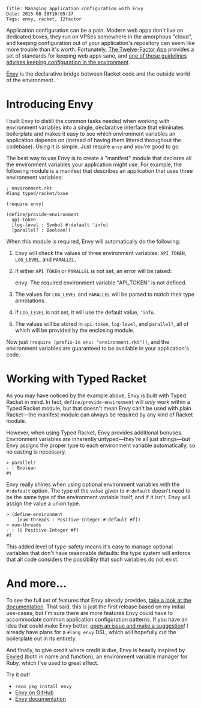     Title: Managing application configuration with Envy
    Date: 2015-08-30T16:05:37
    Tags: envy, racket, 12factor

Application configuration can be a pain. Modern web apps don't live on dedicated boxes, they run on VPSes somewhere in the amorphous "cloud", and keeping configuration out of your application's repository can seem like more trouble than it's worth. Fortunately, [The Twelve-Factor App][12factor] provides a set of standards for keeping web apps sane, and [one of those guidelines advises keeping configuration in the environment][12factor-config].

[Envy][envy] is the declarative bridge between Racket code and the outside world of the environment.

<!-- more -->

# Introducing Envy

I built Envy to distill the common tasks needed when working with environment variables into a single, declarative interface that eliminates boilerplate and makes it easy to see which environment variables an application depends on (instead of having them littered throughout the codebase). Using it is simple. Just require `envy` and you're good to go.

The best way to use Envy is to create a "manifest" module that declares all the environment variables your application might use. For example, the following module is a manifest that describes an application that uses three environment variables:

```racket
; environment.rkt
#lang typed/racket/base

(require envy)

(define/provide-environment
  api-token
  [log-level : Symbol #:default 'info]
  [parallel? : Boolean])
```

When this module is required, Envy will automatically do the following:

  1. Envy will check the values of three environment variables: `API_TOKEN`, `LOG_LEVEL`, and `PARALLEL`.

  2. If either `API_TOKEN` or `PARALLEL` is not set, an error will be raised:

        envy: The required environment variable "API_TOKEN" is not defined.

  3. The values for `LOG_LEVEL` and `PARALLEL` will be parsed to match their type annotations.

  4. If `LOG_LEVEL` is not set, it will use the default value, `'info`.

  5. The values will be stored in `api-token`, `log-level`, and `parallel?`, all of which will be provided by the enclosing module.

Now just `(require (prefix-in env: "environment.rkt"))`, and the environment variables are guaranteed to be available in your application's code.

# Working with Typed Racket

As you may have noticed by the example above, Envy is built with Typed Racket in mind. In fact, `define/provide-environment` will *only* work within a Typed Racket module, but that doesn't mean Envy can't be used with plain Racket—the manifest module can always be required by any kind of Racket module.

However, when using Typed Racket, Envy provides additional bonuses. Environment variables are inherently untyped—they're all just strings—but Envy assigns the proper type to each environment variable automatically, so no casting is necessary.

```
> parallel?
- : Boolean
#t
```

Envy really shines when using optional environment variables with the `#:default` option. The type of the value given to `#:default` doesn't need to be the same type of the environment variable itself, and if it isn't, Envy will assign the value a union type.

```
> (define-environment
    [num-threads : Positive-Integer #:default #f])
> num-threads
- : (U Positive-Integer #f)
#f
```

This added level of type-safety means it's easy to manage optional variables that don't have reasonable defaults: the type system will enforce that all code considers the possibility that such variables do not exist.

# And more...

To see the full set of features that Envy already provides, [take a look at the documentation][envy-docs]. That said, this is just the first release based on my initial use-cases, but I'm sure there are more features Envy could have to accommodate common application configuration patterns. If you have an idea that could make Envy better, [open an issue and make a suggestion][envy-issues]! I already have plans for a `#lang envy` DSL, which will hopefully cut the boilerplate out in its entirety.

And finally, to give credit where credit is due, Envy is heavily inspired by [Envied][envied] (both in name and function), an environment variable manager for Ruby, which I've used to great effect.

Try it out!

- `raco pkg install envy`
- [Envy on GitHub][envy]
- [Envy documentation][envy-docs]

[12factor]: http://12factor.net
[12factor-config]: http://12factor.net/config
[envied]: https://github.com/eval/envied
[envy]: https://github.com/lexi-lambda/envy
[envy-docs]: https://lexi-lambda.github.io/envy/envy.html
[envy-issues]: https://github.com/lexi-lambda/envy/issues
